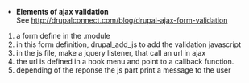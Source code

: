 * **Elements of ajax validation**   
See http://drupalconnect.com/blog/drupal-ajax-form-validation

1.  a form define in the .module
1.  in this form definition, drupal_add_js to add the validation javascript
1.  in the js file, make a jquery listener, that call an url in ajax 
1.  the url is defined in a hook menu and point to a callback function. 
1.  depending of the reponse the js part print a message to the user
